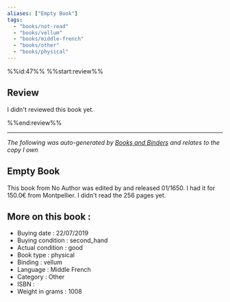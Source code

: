 ```yaml
---
aliases: ["Empty Book"] 
tags: 
  - "books/not-read" 
  - "books/vellum" 
  - "books/middle-french"
  - "books/other"
  - "books/physical"
---
```

%%id:47%%
%%start:review%%
## Review
I didn't reviewed this book yet. 

%%end:review%%

---
_The following was auto-generated by [Books and Binders](Books%20and%20Binders.md) and relates to the copy I own_
## Empty Book
This book from No Author was edited by  and released 01/1650. I had it for 150.0€ from Montpellier. I didn't read the 256 pages yet.

## More on this book :
- Buying date : 22/07/2019
- Buying condition : second_hand
- Actual condition : good
- Book type : physical
- Binding : vellum
- Language : Middle French
- Category : Other
- ISBN : 
- Weight in grams : 1008
